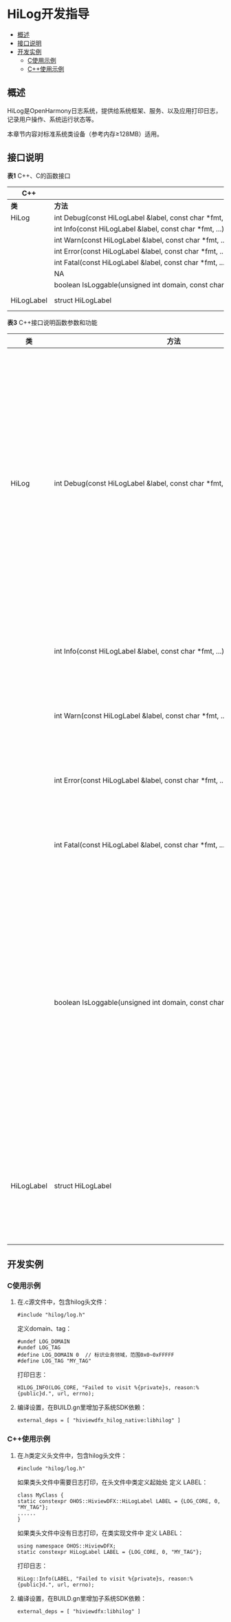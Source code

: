 # HiLog开发指导

- [概述](#概述)
- [接口说明](#接口说明)
- [开发实例](#开发实例)
  - [C使用示例](#c使用示例)
  - [C++使用示例](#c-使用示例)

## 概述

HiLog是OpenHarmony日志系统，提供给系统框架、服务、以及应用打印日志，记录用户操作、系统运行状态等。

本章节内容对标准系统类设备（参考内存≥128MB）适用。


## 接口说明

**表1** C++、C的函数接口

| **C++** |  | **C** | 
| -------- | -------- | -------- |
| **类** | **方法** | **方法/宏** | 
| HiLog | int&nbsp;Debug(const&nbsp;HiLogLabel&nbsp;&amp;label,&nbsp;const&nbsp;char&nbsp;\*fmt,&nbsp;...) | HILOG_DEBUG(type,&nbsp;...) | 
|  | int&nbsp;Info(const&nbsp;HiLogLabel&nbsp;&amp;label,&nbsp;const&nbsp;char&nbsp;\*fmt,&nbsp;...) | HILOG_INFO(type,&nbsp;...) | 
|  | int&nbsp;Warn(const&nbsp;HiLogLabel&nbsp;&amp;label,&nbsp;const&nbsp;char&nbsp;\*fmt,&nbsp;...) | HILOG_WARN(type,&nbsp;...) | 
|  | int&nbsp;Error(const&nbsp;HiLogLabel&nbsp;&amp;label,&nbsp;const&nbsp;char&nbsp;\*fmt,&nbsp;...) | HILOG_ERROR(type,&nbsp;...) | 
|  | int&nbsp;Fatal(const&nbsp;HiLogLabel&nbsp;&amp;label,&nbsp;const&nbsp;char&nbsp;\*fmt,&nbsp;...) | HILOG_FATAL(type,&nbsp;...) | 
|  | NA | int&nbsp;HiLogPrint(LogType&nbsp;type,&nbsp;LogLevel&nbsp;level,&nbsp;unsigned&nbsp;int&nbsp;domain,&nbsp;const&nbsp;char&nbsp;\*tag,&nbsp;const&nbsp;char&nbsp;\*fmt,&nbsp;...) | 
|  | boolean&nbsp;IsLoggable(unsigned&nbsp;int&nbsp;domain,&nbsp;const&nbsp;char&nbsp;\*tag,&nbsp;LogLevel&nbsp;level) | bool&nbsp;HiLogIsLoggable(unsigned&nbsp;int&nbsp;domain,&nbsp;const&nbsp;char&nbsp;\*tag,&nbsp;LogLevel&nbsp;level) | 
| HiLogLabel | struct&nbsp;HiLogLabel | LOG_DOMAIN<br/>LOG_TAG |

**表3** C++接口说明函数参数和功能

| **类** | **方法** | **描述** | 
| -------- | -------- | -------- |
| HiLog | int&nbsp;Debug(const&nbsp;HiLogLabel&nbsp;&amp;label,&nbsp;const&nbsp;char&nbsp;\*fmt,&nbsp;...) | 功能：输出&nbsp;debug&nbsp;级别日志。<br/>输入参数：<br/>-&nbsp;label：用于标识输出日志的类型、业务领域、TAG。<br/>-&nbsp;format：常量格式字符串，包含参数类型、隐私标识。未加隐私标识的缺省为隐私参数。<br/>-&nbsp;fmt：格式化变参描述字符串。<br/>输出参数：无<br/>返回值：大于等于0，成功；小于0，失败。 | 
|  | int&nbsp;Info(const&nbsp;HiLogLabel&nbsp;&amp;label,&nbsp;const&nbsp;char&nbsp;\*fmt,&nbsp;...) | 功能：输出&nbsp;info&nbsp;级别日志。<br/>参数说明同&nbsp;Debug&nbsp;接口。 | 
|  | int&nbsp;Warn(const&nbsp;HiLogLabel&nbsp;&amp;label,&nbsp;const&nbsp;char&nbsp;\*fmt,&nbsp;...) | 功能：输出&nbsp;warn&nbsp;级别日志。<br/>参数说明同&nbsp;Debug&nbsp;接口。 | 
|  | int&nbsp;Error(const&nbsp;HiLogLabel&nbsp;&amp;label,&nbsp;const&nbsp;char&nbsp;\*fmt,&nbsp;...) | 功能：输出&nbsp;error&nbsp;级别日志。<br/>参数说明同&nbsp;Debug&nbsp;接口。 | 
|  | int&nbsp;Fatal(const&nbsp;HiLogLabel&nbsp;&amp;label,&nbsp;const&nbsp;char&nbsp;\*fmt,&nbsp;...) | 功能：输出&nbsp;fatal&nbsp;级别日志。<br/>参数说明同&nbsp;Debug&nbsp;接口。 | 
|  | boolean&nbsp;IsLoggable(unsigned&nbsp;int&nbsp;domain,&nbsp;const&nbsp;char&nbsp;\*tag,&nbsp;LogLevel&nbsp;level) | 功能：检查指定业务领域、TAG、级别的日志是否可以打印。<br/>输入参数：<br/>-&nbsp;domain：指定日志业务领域。<br/>-&nbsp;tag:&nbsp;指定日志TAG。<br/>-&nbsp;level:&nbsp;指定日志level。<br/>输出参数：无<br/>返回值：如果指定domain、tag、level日志可以打印则返回true；否则返回false。 | 
| HiLogLabel | struct&nbsp;HiLogLabel | 功能：初始化日志标签参数。<br/>成员参数：<br/>-&nbsp;domain：指定日志业务领域。<br/>-&nbsp;tag:&nbsp;指定日志TAG。<br/>-&nbsp;level:&nbsp;指定日志level。 | 


## 开发实例


### C使用示例

1. 在.c源文件中，包含hilog头文件：
   ```
   #include "hilog/log.h"
   ```

   定义domain、tag：

   ```
   #undef LOG_DOMAIN
   #undef LOG_TAG
   #define LOG_DOMAIN 0  // 标识业务领域，范围0x0~0xFFFFF
   #define LOG_TAG "MY_TAG"
   ```

   打印日志：

   ```
   HILOG_INFO(LOG_CORE, "Failed to visit %{private}s, reason:%{public}d.", url, errno);
   ```

2. 编译设置，在BUILD.gn里增加子系统SDK依赖：
   ```
   external_deps = [ "hiviewdfx_hilog_native:libhilog" ]
   ```


### C++使用示例

1. 在.h类定义头文件中，包含hilog头文件：
   ```
   #include "hilog/log.h"
   ```

   如果类头文件中需要日志打印，在头文件中类定义起始处 定义 LABEL：

   ```
   class MyClass {
   static constexpr OHOS::HiviewDFX::HiLogLabel LABEL = {LOG_CORE, 0, "MY_TAG"}; 
   ......
   }
   ```

   如果类头文件中没有日志打印，在类实现文件中 定义 LABEL：

   ```
   using namespace OHOS::HiviewDFX;
   static constexpr HiLogLabel LABEL = {LOG_CORE, 0, "MY_TAG"}; 
   ```

   打印日志：

   ```
   HiLog::Info(LABEL, "Failed to visit %{private}s, reason:%{public}d.", url, errno);
   ```

2. 编译设置，在BUILD.gn里增加子系统SDK依赖：
   ```
   external_deps = [ "hiviewdfx:libhilog" ]
   ```
